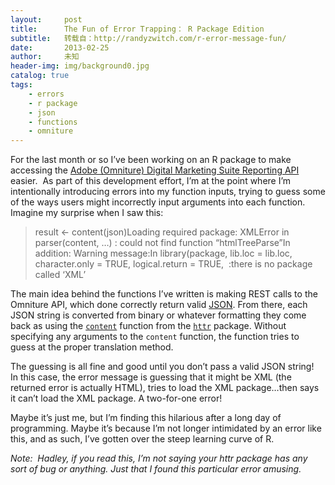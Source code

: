 ```yaml
---
layout:     post
title:      The Fun of Error Trapping： R Package Edition
subtitle:   转载自：http://randyzwitch.com/r-error-message-fun/
date:       2013-02-25
author:     未知
header-img: img/background0.jpg
catalog: true
tags:
    - errors
    - r package
    - json
    - functions
    - omniture
---
```


For the last month or so I’ve been working on an R package to make accessing the [Adobe (Omniture) Digital Marketing Suite Reporting API](https://developer.omniture.com/) easier.  As part of this development effort, I’m at the point where I’m intentionally introducing errors into my function inputs, trying to guess some of the ways users might incorrectly input arguments into each function.  Imagine my surprise when I saw this:

> 
> result <- content(json)Loading required package: XMLError in parser(content, …) : could not find function “htmlTreeParse”In addition: Warning message:In library(package, lib.loc = lib.loc, character.only = TRUE, logical.return = TRUE,  :there is no package called ‘XML’


The main idea behind the functions I’ve written is making REST calls to the Omniture API, which done correctly return valid [JSON](http://www.json.org/). From there, each JSON string is converted from binary or whatever formatting they come back as using the [`content`](http://cran.r-project.org/web/packages/httr/index.html) function from the [`httr`](http://cran.r-project.org/web/packages/httr/index.html) package. Without specifying any arguments to the `content` function, the function tries to guess at the proper translation method.

The guessing is all fine and good until you don’t pass a valid JSON string!  In this case, the error message is guessing that it might be XML (the returned error is actually HTML), tries to load the XML package…then says it can’t load the XML package. A two-for-one error!

Maybe it’s just me, but I’m finding this hilarious after a long day of programming. Maybe it’s because I’m not longer intimidated by an error like this, and as such, I’ve gotten over the steep learning curve of R.

*Note:  Hadley, if you read this, I’m not saying your httr package has any sort of bug or anything. Just that I found this particular error amusing.*
